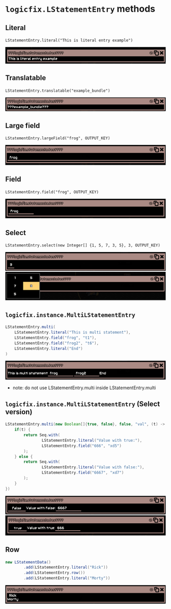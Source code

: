 # `logicfix.LStatementEntry` methods

## Literal

`LStatementEntry.literal("This is literal entry example")`

![](literal.png)

## Translatable

`LStatementEntry.translatable("example_bundle")`

![](translatable.png)

## Large field

`LStatementEntry.largeField("frog", OUTPUT_KEY)`

![](largeField.png)

## Field

`LStatementEntry.field("frog", OUTPUT_KEY)`

![](field.png)

## Select

`LStatementEntry.select(new Integer[] {1, 5, 7, 3, 5}, 3, OUTPUT_KEY)`

![](select1.png)
![](select2.png)

## `logicfix.instance.MultiLStatementEntry`

```java
LStatementEntry.multi(
    LStatementEntry.literal("This is multi statement"),
    LStatementEntry.field("frog", "t1"),
    LStatementEntry.field("frog2", "t6"),
    LStatementEntry.literal("End")
)
```

![](multi.png)

* note: do not use LStatementEntry.multi inside LStatementEntry.multi

## `logicfix.instance.MultiLStatementEntry` (Select version)

```java
LStatementEntry.multi(new Boolean[]{true, false}, false, "val", (t) -> {
    if(t) {
        return Seq.with(
                LStatementEntry.literal("Value with true:"),
                LStatementEntry.field("666", "xd5")
        );
    } else {
        return Seq.with(
                LStatementEntry.literal("Value with false:"),
                LStatementEntry.field("6667", "xd7")
        );
    }
})
```

![](multi1.png)
![](multi2.png)

## Row

```java
new LStatementData()
        .add(LStatementEntry.literal("Rick"))
        .add(LStatementEntry.row())
        .add(LStatementEntry.literal("Morty"))
```

![](row.png)